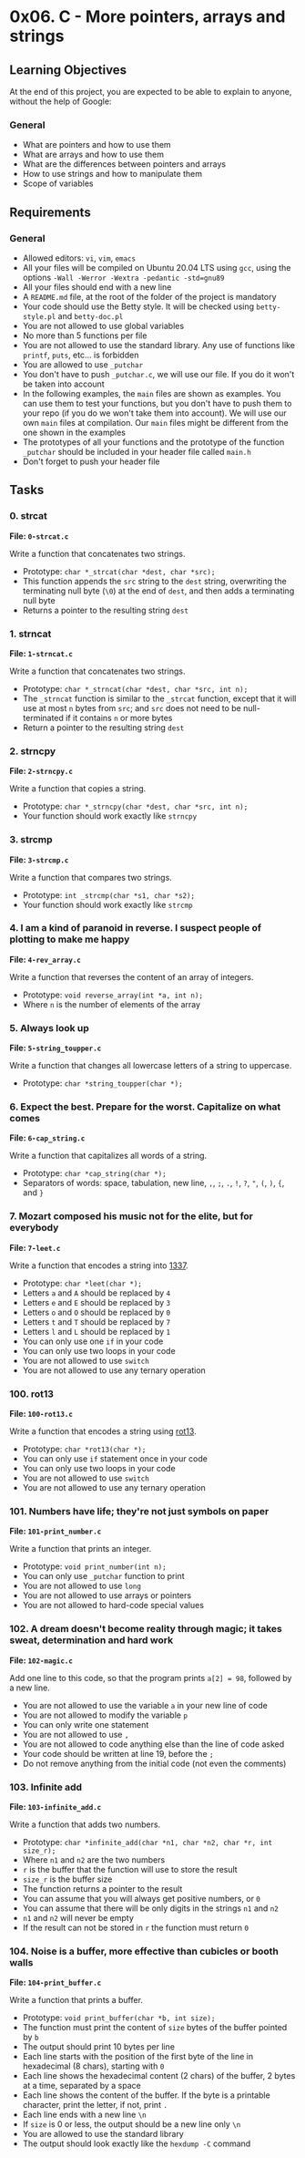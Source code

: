 # 0x06. C - More pointers, arrays and strings

## Learning Objectives

At the end of this project, you are expected to be able to explain to anyone, without the help of Google:

### General
- What are pointers and how to use them
- What are arrays and how to use them
- What are the differences between pointers and arrays
- How to use strings and how to manipulate them
- Scope of variables

## Requirements

### General
- Allowed editors: `vi`, `vim`, `emacs`
- All your files will be compiled on Ubuntu 20.04 LTS using `gcc`, using the options `-Wall -Werror -Wextra -pedantic -std=gnu89`
- All your files should end with a new line
- A `README.md` file, at the root of the folder of the project is mandatory
- Your code should use the Betty style. It will be checked using `betty-style.pl` and `betty-doc.pl`
- You are not allowed to use global variables
- No more than 5 functions per file
- You are not allowed to use the standard library. Any use of functions like `printf`, `puts`, etc… is forbidden
- You are allowed to use `_putchar`
- You don't have to push `_putchar.c`, we will use our file. If you do it won't be taken into account
- In the following examples, the `main` files are shown as examples. You can use them to test your functions, but you don't have to push them to your repo (if you do we won't take them into account). We will use our own `main` files at compilation. Our `main` files might be different from the one shown in the examples
- The prototypes of all your functions and the prototype of the function `_putchar` should be included in your header file called `main.h`
- Don't forget to push your header file

## Tasks

### 0. strcat
**File: `0-strcat.c`**

Write a function that concatenates two strings.
- Prototype: `char *_strcat(char *dest, char *src);`
- This function appends the `src` string to the `dest` string, overwriting the terminating null byte (`\0`) at the end of `dest`, and then adds a terminating null byte
- Returns a pointer to the resulting string `dest`

### 1. strncat
**File: `1-strncat.c`**

Write a function that concatenates two strings.
- Prototype: `char *_strncat(char *dest, char *src, int n);`
- The `_strncat` function is similar to the `_strcat` function, except that it will use at most `n` bytes from `src`; and `src` does not need to be null-terminated if it contains `n` or more bytes
- Return a pointer to the resulting string `dest`

### 2. strncpy
**File: `2-strncpy.c`**

Write a function that copies a string.
- Prototype: `char *_strncpy(char *dest, char *src, int n);`
- Your function should work exactly like `strncpy`

### 3. strcmp
**File: `3-strcmp.c`**

Write a function that compares two strings.
- Prototype: `int _strcmp(char *s1, char *s2);`
- Your function should work exactly like `strcmp`

### 4. I am a kind of paranoid in reverse. I suspect people of plotting to make me happy
**File: `4-rev_array.c`**

Write a function that reverses the content of an array of integers.
- Prototype: `void reverse_array(int *a, int n);`
- Where `n` is the number of elements of the array

### 5. Always look up
**File: `5-string_toupper.c`**

Write a function that changes all lowercase letters of a string to uppercase.
- Prototype: `char *string_toupper(char *);`

### 6. Expect the best. Prepare for the worst. Capitalize on what comes
**File: `6-cap_string.c`**

Write a function that capitalizes all words of a string.
- Prototype: `char *cap_string(char *);`
- Separators of words: space, tabulation, new line, `,`, `;`, `.`, `!`, `?`, `"`, `(`, `)`, `{`, and `}`

### 7. Mozart composed his music not for the elite, but for everybody
**File: `7-leet.c`**

Write a function that encodes a string into [1337](https://en.wikipedia.org/wiki/Leet).
- Prototype: `char *leet(char *);`
- Letters `a` and `A` should be replaced by `4`
- Letters `e` and `E` should be replaced by `3`
- Letters `o` and `O` should be replaced by `0`
- Letters `t` and `T` should be replaced by `7`
- Letters `l` and `L` should be replaced by `1`
- You can only use one `if` in your code
- You can only use two loops in your code
- You are not allowed to use `switch`
- You are not allowed to use any ternary operation

### 100. rot13
**File: `100-rot13.c`**

Write a function that encodes a string using [rot13](https://en.wikipedia.org/wiki/ROT13).
- Prototype: `char *rot13(char *);`
- You can only use `if` statement once in your code
- You can only use two loops in your code
- You are not allowed to use `switch`
- You are not allowed to use any ternary operation

### 101. Numbers have life; they're not just symbols on paper
**File: `101-print_number.c`**

Write a function that prints an integer.
- Prototype: `void print_number(int n);`
- You can only use `_putchar` function to print
- You are not allowed to use `long`
- You are not allowed to use arrays or pointers
- You are not allowed to hard-code special values

### 102. A dream doesn't become reality through magic; it takes sweat, determination and hard work
**File: `102-magic.c`**

Add one line to this code, so that the program prints `a[2] = 98`, followed by a new line.
- You are not allowed to use the variable `a` in your new line of code
- You are not allowed to modify the variable `p`
- You can only write one statement
- You are not allowed to use `,`
- You are not allowed to code anything else than the line of code asked
- Your code should be written at line 19, before the `;`
- Do not remove anything from the initial code (not even the comments)

### 103. Infinite add
**File: `103-infinite_add.c`**

Write a function that adds two numbers.
- Prototype: `char *infinite_add(char *n1, char *n2, char *r, int size_r);`
- Where `n1` and `n2` are the two numbers
- `r` is the buffer that the function will use to store the result
- `size_r` is the buffer size
- The function returns a pointer to the result
- You can assume that you will always get positive numbers, or `0`
- You can assume that there will be only digits in the strings `n1` and `n2`
- `n1` and `n2` will never be empty
- If the result can not be stored in `r` the function must return `0`

### 104. Noise is a buffer, more effective than cubicles or booth walls
**File: `104-print_buffer.c`**

Write a function that prints a buffer.
- Prototype: `void print_buffer(char *b, int size);`
- The function must print the content of `size` bytes of the buffer pointed by `b`
- The output should print 10 bytes per line
- Each line starts with the position of the first byte of the line in hexadecimal (8 chars), starting with `0`
- Each line shows the hexadecimal content (2 chars) of the buffer, 2 bytes at a time, separated by a space
- Each line shows the content of the buffer. If the byte is a printable character, print the letter, if not, print `.`
- Each line ends with a new line `\n`
- If `size` is 0 or less, the output should be a new line only `\n`
- You are allowed to use the standard library
- The output should look exactly like the `hexdump -C` command
